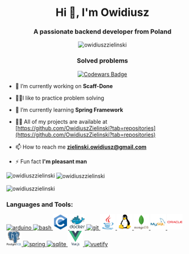 <h1 align="center">Hi 👋, I'm Owidiusz</h1>
<h3 align="center">A passionate backend developer from Poland</h3>

<div  align="center">
  <p>
    <img src="https://komarev.com/ghpvc/?username=owidiuszzielinski&label=Profile%20views&color=0e75b6&style=flat" alt="owidiuszzielinski" />
  </p>

 <h3>Solved problems</h3>
  <p>
    <a href="https://www.codewars.com/users/OwidiuszZielinski" target="_blank">
      <img src="https://www.codewars.com/users/OwidiuszZielinski/badges/large" alt="Codewars Badge" />
    </a>
  </p>
</div>





- 🔭 I’m currently working on **Scaff-Done**

- 👨‍💻I like to practice problem solving 

- 🌱 I’m currently learning **Spring Framework**

- 👨‍💻 All of my projects are available at [https://github.com/OwidiuszZielinski?tab=repositories](https://github.com/OwidiuszZielinski?tab=repositories)

- 📫 How to reach me **zielinski.owidiusz@gmail.com**

- ⚡ Fun fact **I'm pleasant man**


<p align="left">
</p>

<p><img align="left" src="https://github-readme-stats.vercel.app/api/top-langs?username=owidiuszzielinski&show_icons=true&locale=en&layout=compact" alt="owidiuszzielinski" /></p>

<p>&nbsp;<img align="center" src="https://github-readme-stats.vercel.app/api?username=owidiuszzielinski&show_icons=true&locale=en" alt="owidiuszzielinski" /></p>

<p><img align="center" src="https://github-readme-streak-stats.herokuapp.com/?user=owidiuszzielinski&" alt="owidiuszzielinski" /></p>

<h3 align="left">Languages and Tools:</h3>
<p align="left"> <a href="https://www.arduino.cc/" target="_blank" rel="noreferrer"> <img src="https://cdn.worldvectorlogo.com/logos/arduino-1.svg" alt="arduino" width="40" height="40"/> </a> <a href="https://www.gnu.org/software/bash/" target="_blank" rel="noreferrer"> <img src="https://www.vectorlogo.zone/logos/gnu_bash/gnu_bash-icon.svg" alt="bash" width="40" height="40"/> </a> <a href="https://www.cprogramming.com/" target="_blank" rel="noreferrer"> <img src="https://raw.githubusercontent.com/devicons/devicon/master/icons/c/c-original.svg" alt="c" width="40" height="40"/> </a> <a href="https://www.docker.com/" target="_blank" rel="noreferrer"> <img src="https://raw.githubusercontent.com/devicons/devicon/master/icons/docker/docker-original-wordmark.svg" alt="docker" width="40" height="40"/> </a> <a href="https://git-scm.com/" target="_blank" rel="noreferrer"> <img src="https://www.vectorlogo.zone/logos/git-scm/git-scm-icon.svg" alt="git" width="40" height="40"/> </a> <a href="https://www.java.com" target="_blank" rel="noreferrer"> <img src="https://raw.githubusercontent.com/devicons/devicon/master/icons/java/java-original.svg" alt="java" width="40" height="40"/> </a> <a href="https://www.linux.org/" target="_blank" rel="noreferrer"> <img src="https://raw.githubusercontent.com/devicons/devicon/master/icons/linux/linux-original.svg" alt="linux" width="40" height="40"/> </a> <a href="https://www.mongodb.com/" target="_blank" rel="noreferrer"> <img src="https://raw.githubusercontent.com/devicons/devicon/master/icons/mongodb/mongodb-original-wordmark.svg" alt="mongodb" width="40" height="40"/> </a> <a href="https://www.mysql.com/" target="_blank" rel="noreferrer"> <img src="https://raw.githubusercontent.com/devicons/devicon/master/icons/mysql/mysql-original-wordmark.svg" alt="mysql" width="40" height="40"/> </a> <a href="https://www.oracle.com/" target="_blank" rel="noreferrer"> <img src="https://raw.githubusercontent.com/devicons/devicon/master/icons/oracle/oracle-original.svg" alt="oracle" width="40" height="40"/> </a> <a href="https://www.postgresql.org" target="_blank" rel="noreferrer"> <img src="https://raw.githubusercontent.com/devicons/devicon/master/icons/postgresql/postgresql-original-wordmark.svg" alt="postgresql" width="40" height="40"/> </a> <a href="https://spring.io/" target="_blank" rel="noreferrer"> <img src="https://www.vectorlogo.zone/logos/springio/springio-icon.svg" alt="spring" width="40" height="40"/> </a> <a href="https://www.sqlite.org/" target="_blank" rel="noreferrer"> <img src="https://www.vectorlogo.zone/logos/sqlite/sqlite-icon.svg" alt="sqlite" width="40" height="40"/> </a> <a href="https://vuejs.org/" target="_blank" rel="noreferrer"> <img src="https://raw.githubusercontent.com/devicons/devicon/master/icons/vuejs/vuejs-original-wordmark.svg" alt="vuejs" width="40" height="40"/> </a> <a href="https://vuetifyjs.com/en/" target="_blank" rel="noreferrer"> <img src="https://bestofjs.org/logos/vuetify.svg" alt="vuetify" width="40" height="40"/> </a> </p>
